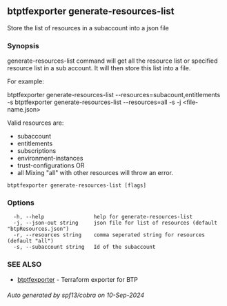 ## btptfexporter generate-resources-list

Store the list of resources in a subaccount into a json file

### Synopsis

generate-resources-list command will get all the resource list or specified resource list in a sub account.
It will then store this list into a file.

For example:

btptfexporter generate-resources-list --resources=subacount,entitlements -s <subaccount-id>
btptfexporter generate-resources-list --resources=all -s <subaccount-id> -j <file-name.json>

Valid resources are:
- subaccount
- entitlements
- subscriptions
- environment-instances
- trust-configurations
OR
- all
Mixing "all" with other resources will throw an error.


```
btptfexporter generate-resources-list [flags]
```

### Options

```
  -h, --help                help for generate-resources-list
  -j, --json-out string     json file for list of resources (default "btpResources.json")
  -r, --resources string    comma seperated string for resources (default "all")
  -s, --subaccount string   Id of the subaccount
```

### SEE ALSO

* [btptfexporter](btptfexporter.md)	 - Terraform exporter for BTP

###### Auto generated by spf13/cobra on 10-Sep-2024

